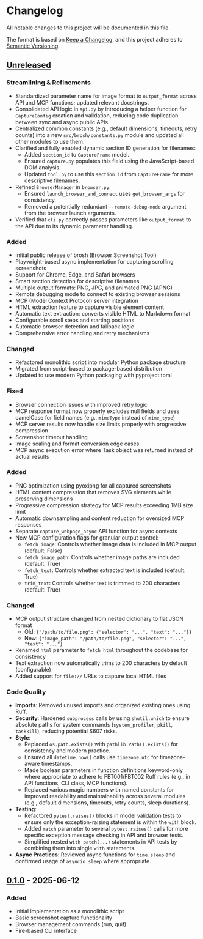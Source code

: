 # Changelog

All notable changes to this project will be documented in this file.

The format is based on [Keep a Changelog](https://keepachangelog.com/en/1.1.0/),
and this project adheres to [Semantic Versioning](https://semver.org/spec/v2.0.0.html).

## [Unreleased]

### Streamlining & Refinements
- Standardized parameter name for image format to `output_format` across API and MCP functions; updated relevant docstrings.
- Consolidated API logic in `api.py` by introducing a helper function for `CaptureConfig` creation and validation, reducing code duplication between sync and async public APIs.
- Centralized common constants (e.g., default dimensions, timeouts, retry counts) into a new `src/brosh/constants.py` module and updated all other modules to use them.
- Clarified and fully enabled dynamic section ID generation for filenames:
    - Added `section_id` to `CaptureFrame` model.
    - Ensured `capture.py` populates this field using the JavaScript-based DOM analysis.
    - Updated `tool.py` to use this `section_id` from `CaptureFrame` for more descriptive filenames.
- Refined `BrowserManager` in `browser.py`:
    - Ensured `launch_browser_and_connect` uses `get_browser_args` for consistency.
    - Removed a potentially redundant `--remote-debug-mode` argument from the browser launch arguments.
- Verified that `cli.py` correctly passes parameters like `output_format` to the API due to its dynamic parameter handling.

### Added
- Initial public release of brosh (Browser Screenshot Tool)
- Playwright-based async implementation for capturing scrolling screenshots
- Support for Chrome, Edge, and Safari browsers
- Smart section detection for descriptive filenames
- Multiple output formats: PNG, JPG, and animated PNG (APNG)
- Remote debugging mode to connect to existing browser sessions
- MCP (Model Context Protocol) server integration
- HTML extraction feature to capture visible element content
- Automatic text extraction: converts visible HTML to Markdown format
- Configurable scroll steps and starting positions
- Automatic browser detection and fallback logic
- Comprehensive error handling and retry mechanisms

### Changed
- Refactored monolithic script into modular Python package structure
- Migrated from script-based to package-based distribution
- Updated to use modern Python packaging with pyproject.toml

### Fixed
- Browser connection issues with improved retry logic
- MCP response format now properly excludes null fields and uses camelCase for field names (e.g., `mimeType` instead of `mime_type`)
- MCP server results now handle size limits properly with progressive compression
- Screenshot timeout handling
- Image scaling and format conversion edge cases
- MCP async execution error where Task object was returned instead of actual results

### Added
- PNG optimization using pyoxipng for all captured screenshots
- HTML content compression that removes SVG elements while preserving dimensions
- Progressive compression strategy for MCP results exceeding 1MB size limit
- Automatic downsampling and content reduction for oversized MCP responses
- Separate `capture_webpage_async` API function for async contexts
- New MCP configuration flags for granular output control:
  - `fetch_image`: Controls whether image data is included in MCP output (default: False)
  - `fetch_image_path`: Controls whether image paths are included (default: True)
  - `fetch_text`: Controls whether extracted text is included (default: True)
  - `trim_text`: Controls whether text is trimmed to 200 characters (default: True)

### Changed
- MCP output structure changed from nested dictionary to flat JSON format
  - Old: `{"/path/to/file.png": {"selector": "...", "text": "..."}}`
  - New: `{"image_path": "/path/to/file.png", "selector": "...", "text": "..."}`
- Renamed `html` parameter to `fetch_html` throughout the codebase for consistency
- Text extraction now automatically trims to 200 characters by default (configurable)
- Added support for `file://` URLs to capture local HTML files

### Code Quality
- **Imports**: Removed unused imports and organized existing ones using Ruff.
- **Security**: Hardened `subprocess` calls by using `shutil.which` to ensure absolute paths for system commands (`system_profiler`, `pkill`, `taskkill`), reducing potential S607 risks.
- **Style**:
    - Replaced `os.path.exists()` with `pathlib.Path().exists()` for consistency and modern practice.
    - Ensured all `datetime.now()` calls use `timezone.utc` for timezone-aware timestamps.
    - Made boolean parameters in function definitions keyword-only where appropriate to adhere to FBT001/FBT002 Ruff rules (e.g., in API functions, CLI class, MCP functions).
    - Replaced various magic numbers with named constants for improved readability and maintainability across several modules (e.g., default dimensions, timeouts, retry counts, sleep durations).
- **Testing**:
    - Refactored `pytest.raises()` blocks in model validation tests to ensure only the exception-raising statement is within the `with` block.
    - Added `match` parameter to several `pytest.raises()` calls for more specific exception message checking in API and browser tests.
    - Simplified nested `with patch(...)` statements in API tests by combining them into single `with` statements.
- **Async Practices**: Reviewed async functions for `time.sleep` and confirmed usage of `asyncio.sleep` where appropriate.

## [0.1.0] - 2025-06-12

### Added
- Initial implementation as a monolithic script
- Basic screenshot capture functionality
- Browser management commands (run, quit)
- Fire-based CLI interface

[Unreleased]: https://github.com/twardoch/brosh/compare/v0.1.0...HEAD
[0.1.0]: https://github.com/twardoch/brosh/releases/tag/v0.1.0